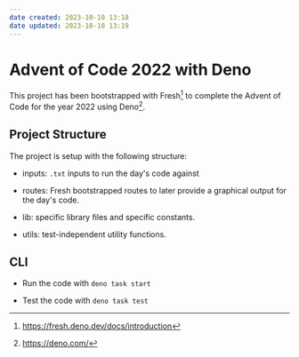 ```yaml
---
date created: 2023-10-10 13:18
date updated: 2023-10-10 13:19
---
```


# Advent of Code 2022 with Deno

This project has been bootstrapped with Fresh[^1] to complete the Advent of Code for the year 2022 using Deno[^2].

## Project Structure

The project is setup with the following structure:

- inputs: `.txt` inputs to run the day's code against

- routes: Fresh bootstrapped routes to later provide a graphical output for the day's code.

- lib: specific library files and specific constants.

- utils: test-independent utility functions.

## CLI

- Run the code with `deno task start`

- Test the code with `deno task test`

[^1]: <https://fresh.deno.dev/docs/introduction>

[^2]: <https://deno.com/>
